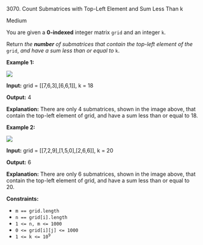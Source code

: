 3070\. Count Submatrices with Top-Left Element and Sum Less Than k

Medium

You are given a **0-indexed** integer matrix `grid` and an integer `k`.

Return _the **number** of submatrices that contain the top-left element of the_ `grid`, _and have a sum less than or equal to_ `k`.

**Example 1:**

![](https://assets.leetcode.com/uploads/2024/01/01/example1.png)

**Input:** grid = [[7,6,3],[6,6,1]], k = 18

**Output:** 4

**Explanation:** There are only 4 submatrices, shown in the image above, that contain the top-left element of grid, and have a sum less than or equal to 18.

**Example 2:**

![](https://assets.leetcode.com/uploads/2024/01/01/example21.png)

**Input:** grid = [[7,2,9],[1,5,0],[2,6,6]], k = 20

**Output:** 6

**Explanation:** There are only 6 submatrices, shown in the image above, that contain the top-left element of grid, and have a sum less than or equal to 20.

**Constraints:**

*   `m == grid.length`
*   `n == grid[i].length`
*   `1 <= n, m <= 1000`
*   `0 <= grid[i][j] <= 1000`
*   <code>1 <= k <= 10<sup>9</sup></code>